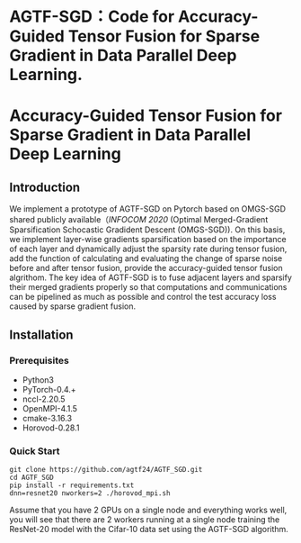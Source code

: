 
# AGTF-SGD：Code for Accuracy-Guided Tensor Fusion for Sparse Gradient in Data Parallel Deep Learning.
# Accuracy-Guided Tensor Fusion for Sparse Gradient in Data Parallel Deep Learning
## Introduction
We implement a prototype of AGTF-SGD on Pytorch based on OMGS-SGD shared publicly available（*INFOCOM 2020* (Optimal Merged-Gradient Sparsification Schocastic Gradident Descent (OMGS-SGD)). On this basis, we implement layer-wise gradients sparsification based on the importance of each layer and dynamically adjust the sparsity rate during tensor fusion, add the function of calculating and evaluating the change of sparse noise before and after tensor fusion, provide the accuracy-guided tensor fusion algrithom. The key idea of AGTF-SGD is to fuse adjacent layers and sparsify their merged gradients properly so that computations and communications can be pipelined as much as possible and control the test accuracy loss caused by sparse gradient fusion.

## Installation
### Prerequisites
- Python3
- PyTorch-0.4.+
- nccl-2.20.5
- OpenMPI-4.1.5
- cmake-3.16.3
- Horovod-0.28.1

### Quick Start
```
git clone https://github.com/agtf24/AGTF_SGD.git
cd AGTF_SGD 
pip install -r requirements.txt
dnn=resnet20 nworkers=2 ./horovod_mpi.sh
```
Assume that you have 2 GPUs on a single node and everything works well, you will see that there are 2 workers running at a single node training the ResNet-20 model with the Cifar-10 data set using the AGTF-SGD algorithm.

